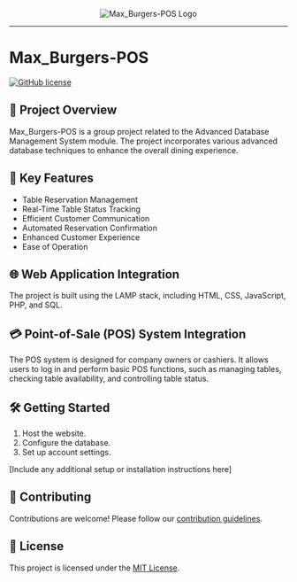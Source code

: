<p align="center">
  <img src="example_logo_image_url" alt="Max_Burgers-POS Logo">
</p>

---

# Max_Burgers-POS

[![GitHub license](https://img.shields.io/badge/license-MIT-blue.svg)](LICENSE)

## 🚀 Project Overview

Max_Burgers-POS is a group project related to the Advanced Database Management System module. The project incorporates various advanced database techniques to enhance the overall dining experience.

## 🌟 Key Features

- Table Reservation Management
- Real-Time Table Status Tracking
- Efficient Customer Communication
- Automated Reservation Confirmation
- Enhanced Customer Experience
- Ease of Operation

## 🌐 Web Application Integration

The project is built using the LAMP stack, including HTML, CSS, JavaScript, PHP, and SQL.

## 💳 Point-of-Sale (POS) System Integration

The POS system is designed for company owners or cashiers. It allows users to log in and perform basic POS functions, such as managing tables, checking table availability, and controlling table status.

## 🛠️ Getting Started

1. Host the website.
2. Configure the database.
3. Set up account settings.

[Include any additional setup or installation instructions here]

## 🤝 Contributing

Contributions are welcome! Please follow our [contribution guidelines](CONTRIBUTING.md).

## 📃 License

This project is licensed under the [MIT License](LICENSE).
